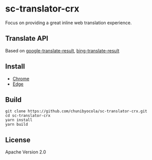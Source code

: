 # sc-translator-crx
Focus on providing a great inline web translation experience.
## Translate API
Based on [google-translate-result](https://github.com/chunibyocola/google-translate-result), [bing-translate-result](https://github.com/chunibyocola/bing-translate-result)
## Install
* [Chrome](https://chrome.google.com/webstore/detail/sctranslator/icfnljfpacimpcbpammmbclmhenimhfc)
* [Edge](https://microsoftedge.microsoft.com/addons/detail/ebkimaahhkeiplegpghijhgmlcdkeppf)
## Build
```
git clone https://github.com/chunibyocola/sc-translator-crx.git
cd sc-translator-crx
yarn install
yarn build
```
## License
Apache Version 2.0
